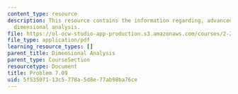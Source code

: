 ```yaml
---
content_type: resource
description: This resource contains the information regarding, advanced fluid mechanics,
  dimensional analysis.
file: https://ol-ocw-studio-app-production.s3.amazonaws.com/courses/2-25-advanced-fluid-mechanics-fall-2013/5f53507113c5778a5d8e77ab98ba76ce_MIT2_25F13_Shapi7.09_Prob.pdf
file_type: application/pdf
learning_resource_types: []
parent_title: Dimensional Analysis
parent_type: CourseSection
resourcetype: Document
title: Problem 7.09
uid: 5f535071-13c5-778a-5d8e-77ab98ba76ce
---
```

